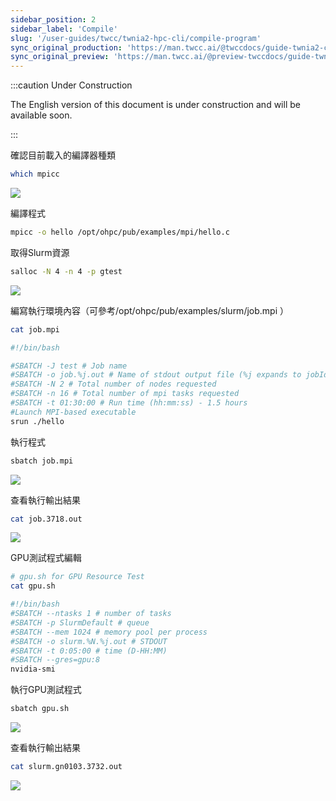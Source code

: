 ```yaml
---
sidebar_position: 2
sidebar_label: 'Compile'
slug: '/user-guides/twcc/twnia2-hpc-cli/compile-program'
sync_original_production: 'https://man.twcc.ai/@twccdocs/guide-twnia2-compile-program-zh' 
sync_original_preview: 'https://man.twcc.ai/@preview-twccdocs/guide-twnia2-compile-program-zh' 
---
```



:::caution Under Construction

The English version of this document is under construction and will be available soon.

:::


確認目前載入的編譯器種類

```bash
which mpicc
```

![](https://cos.twcc.ai/SYS-MANUAL/uploads/upload_0d8b6d7a916b2be09777f7a0bbb48ad8.png)

編譯程式

```bash
mpicc -o hello /opt/ohpc/pub/examples/mpi/hello.c
```

取得Slurm資源

```bash
salloc -N 4 -n 4 -p gtest
```

![](https://cos.twcc.ai/SYS-MANUAL/uploads/upload_6310501439063cb3b68b5163985ca9e4.png)

編寫執行環境內容（可參考/opt/ohpc/pub/examples/slurm/job.mpi ）

```bash
cat job.mpi
```

```bash
#!/bin/bash

#SBATCH -J test # Job name
#SBATCH -o job.%j.out # Name of stdout output file (%j expands to jobId)
#SBATCH -N 2 # Total number of nodes requested
#SBATCH -n 16 # Total number of mpi tasks requested
#SBATCH -t 01:30:00 # Run time (hh:mm:ss) - 1.5 hours
#Launch MPI-based executable
srun ./hello
```

執行程式

```bash
sbatch job.mpi
```

![](https://cos.twcc.ai/SYS-MANUAL/uploads/upload_1b644495fc3653d6cb7784cb630f2898.png)

查看執行輸出結果

```bash
cat job.3718.out
```

![](https://cos.twcc.ai/SYS-MANUAL/uploads/upload_ea25136d13a86974b01b5dac93e9b6bc.png)

GPU測試程式編輯

```bash
# gpu.sh for GPU Resource Test
cat gpu.sh
```

```bash
#!/bin/bash
#SBATCH --ntasks 1 # number of tasks
#SBATCH -p SlurmDefault # queue
#SBATCH --mem 1024 # memory pool per process
#SBATCH -o slurm.%N.%j.out # STDOUT
#SBATCH -t 0:05:00 # time (D-HH:MM)
#SBATCH --gres=gpu:8
nvidia-smi
```

執行GPU測試程式

```bash
sbatch gpu.sh
```

![](https://cos.twcc.ai/SYS-MANUAL/uploads/upload_f6a739260889c13e50458c05293dc411.png)

查看執行輸出結果

```bash
cat slurm.gn0103.3732.out
```

![](https://cos.twcc.ai/SYS-MANUAL/uploads/upload_a3aa89ba639d5ddecb8ca1552d5b72ba.png)